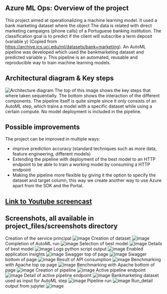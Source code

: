 ## Azure ML Ops: Overview of the project
This project aimed at operationalizing a machine learning model. It used a bank marketing dataset where the object The data is related with direct marketing campaigns (phone calls) of a Portuguese banking institution. The classification goal is to predict if the client will subscribe a term deposit (variable y) (Copied from https://archive.ics.uci.edu/ml/datasets/bank+marketing). An AutoML pipeline was developed which used the bankmarketing dataset and predicted variable y. This pipeline is an automated, reusable and reproducible way to train machine learning models. 


## Architectural diagram & Key steps
![Architecture diagram](project_files/screenshots/00_architecture_diagram.PNG)
The top of this image shows the key steps that where taken sequentially. The bottom shows the interaction of the different components. The pipeline itself is quite simple since it only consists of an AutoML step, which trains a model with a specific dataset while using a certain compute. No model deployment is included in the pipeline.

## Possible improvements
The project can be improved in multiple ways:
- improve prediction accuracy (standard techniques such as more data, feature engineering, different models)
- Extending the pipeline with deployment of the best model to an HTTP endpoint to be able to train a working model by consuming a HTTP endpoint
- Making the pipeline more flexible by giving it the option to specify the dataset and target column, this way we create another way to use Azure apart from the SDK and the Portal.

## [Link to Youtube screencast](https://youtu.be/_OzylQjI5Zw)

## Screenshots, all available in project_files/screenshots directory
Creation of the service principal
![image](project_files\screenshots\01_service_principal_created.PNG)
Creation of dataset
![image](project_files\screenshots\02_dataset_created.PNG)
Completion of AutoML run
![image](project_files\screenshots\03_automl_run_completed.PNG)
Selection of best model
![image](project_files\screenshots\05_best_model.PNG)
Details of best model
![image](project_files\screenshots\06_best_model_details.PNG)
Logs python script output
![image](project_files\screenshots\07_output_logs_py.PNG)
Enabled application insights
![image](project_files\screenshots\08_application_insights_enabled.PNG)
Swagger top of page
![image](project_files\screenshots\09_swagger1.PNG)
Swagger bottom of page
![image](project_files\screenshots\09_swagger2.PNG)
Result of API consumption
![image](project_files\screenshots\11_consume_api_result.PNG)
Benchmarking with Apache top op page
![image](project_files\screenshots\12_apache_benchmark.PNG)
Benchmarking with Apache bottom of page
![image](project_files\screenshots\13_apache_benchmark_2.PNG)
Creation of pipeline
![image](project_files\screenshots\14_pipeline_created.PNG)
Active pipeline endpoint
![image](project_files\screenshots\15_pipeline_endpoint_active.PNG)
Detail of active pipeline endpoint
![image](project_files\screenshots\16_pipeline_endpoint_detail.PNG)
Bankmarketing dataset used as input for AutoML step
![image](project_files\screenshots\17_bankmarketing_dataset_used.PNG)
Pipeline run
![image](project_files\screenshots\18_pipeline_run.PNG)
Run_detail output from jupyter
![image](project_files\screenshots\19_jupyter_run_detail.PNG)